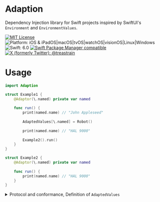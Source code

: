 # Adaption

Dependency Injection library for Swift projects inspired by SwiftUI's `Environment` and `EnvironmentValues`.

[![MIT License](https://img.shields.io/badge/License-MIT-blue.svg)](https://github.com/treastrain/Adaption/blob/main/LICENSE)
![Platform: iOS & iPadOS|macOS|tvOS|watchOS|visionOS|Linux|Windows](https://img.shields.io/badge/Platform-iOS%20%26%20iPadOS%20%7C%20macOS%20%7C%20tvOS%20%7C%20watchOS%20%7C%20visionOS%20%7C%20Linux%20%7C%20Windows-lightgrey.svg)
![Swift: 6.0](https://img.shields.io/badge/Swift-6.0-orange.svg)
[![Swift Package Manager compatible](https://img.shields.io/badge/Swift%20Package%20Manager-compatible-brightgreen.svg)](https://github.com/apple/swift-package-manager) \
[![X (formerly Twitter): @treastrain](https://img.shields.io/twitter/follow/treastrain?label=%40treastrain&style=social)](https://x.com/treastrain)

# Usage

```swift
import Adaption

struct Example1 {
    @Adaptor(\.named) private var named
    
    func run() {
        print(named.name) // "John Appleseed"
        
        AdaptedValues[\.named] = Robot()
        
        print(named.name) // "HAL 9000"
        
        Example2().run()
    }
}

struct Example2 {
    @Adaptor(\.named) private var named
    
    func run() {
        print(named.name) // "HAL 9000"
    }
}
```

<details>

<summary>Protocol and conformance, Definition of <code>AdaptedValues</code></summary>

```swift
protocol Named: Sendable {
    var name: String { get }
}

struct Person: Named {
    let name = "John Appleseed"
}

struct Robot: Named {
    let name = "HAL 9000"
}
```

```swift
import Adaption

extension AdaptedValues {
    @Item var named: any Named = Person()
}
```

</details>
